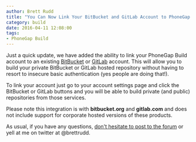 ```yaml
---
author: Brett Rudd
title: "You Can Now Link Your BitBucket and GitLab Account to PhoneGap Build"
category: build
date: 2016-04-11 12:08:00
tags:
- PhoneGap Build
---
```


Just a quick update, we have added the ability to link your PhoneGap Build account to an existing [BitBucket](https://bitbucket.org/) or [GitLab](https://gitlab.com) account. This will allow you to build your private BitBucket or GitLab hosted repository without having to resort to insecure basic authentication (yes people are doing that!).

To link your account just go to your account settings page and click the BitBucket or GitLab buttons and you will be able to build private (and public) repositories from those services.

Please note this integration is with **bitbucket.org** and **gitlab.com** and does not include support for corporate hosted versions of these products.

As usual, if you have any questions, <a href="https://forums.adobe.com/community/phonegap/build">don't hesitate to post to the forum</a> or yell at me on twitter at @brettrudd.
